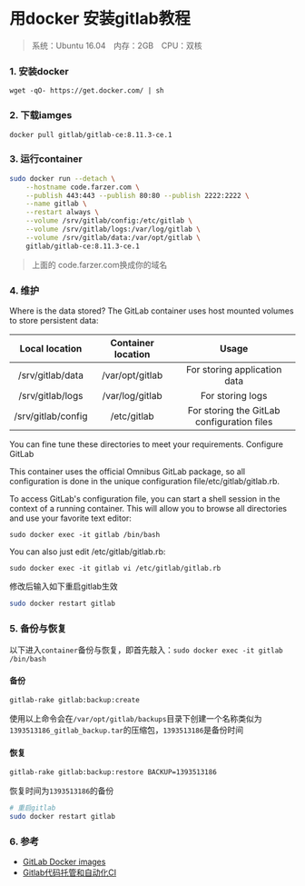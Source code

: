 # 用docker 安装gitlab教程

> 系统：Ubuntu 16.04　内存：2GB　CPU：双核

### 1. 安装docker
`wget -qO- https://get.docker.com/ | sh`

### 2. 下载iamges
`docker pull gitlab/gitlab-ce:8.11.3-ce.1`

### 3. 运行container

```bash
sudo docker run --detach \
    --hostname code.farzer.com \
    --publish 443:443 --publish 80:80 --publish 2222:2222 \
    --name gitlab \
    --restart always \
    --volume /srv/gitlab/config:/etc/gitlab \
    --volume /srv/gitlab/logs:/var/log/gitlab \
    --volume /srv/gitlab/data:/var/opt/gitlab \
    gitlab/gitlab-ce:8.11.3-ce.1
```

> 上面的 code.farzer.com换成你的域名

### 4. 维护
Where is the data stored?
The GitLab container uses host mounted volumes to store persistent data:

|Local location	| Container location | Usage|
|:-------------:|:-------------:|:----------:|
|/srv/gitlab/data|/var/opt/gitlab|For storing application data|
|/srv/gitlab/logs	| /var/log/gitlab	| For storing logs|
|/srv/gitlab/config | /etc/gitlab	|For storing the GitLab configuration files|

You can fine tune these directories to meet your requirements.
Configure GitLab

This container uses the official Omnibus GitLab package, so all configuration is done in the unique configuration file/etc/gitlab/gitlab.rb.

To access GitLab's configuration file, you can start a shell session in the context of a running container. This will allow you to browse all directories and use your favorite text editor:

`sudo docker exec -it gitlab /bin/bash`

You can also just edit /etc/gitlab/gitlab.rb:

`sudo docker exec -it gitlab vi /etc/gitlab/gitlab.rb`

修改后输入如下重启gitlab生效

```bash
sudo docker restart gitlab
```

### 5. 备份与恢复

以下进入`container`备份与恢复，即首先敲入：`sudo docker exec -it gitlab /bin/bash`

#### 备份

```bash
gitlab-rake gitlab:backup:create
```

使用以上命令会在`/var/opt/gitlab/backups`目录下创建一个名称类似为`1393513186_gitlab_backup.tar`的压缩包，`1393513186`是备份时间

#### 恢复

```bash
gitlab-rake gitlab:backup:restore BACKUP=1393513186
``` 

恢复时间为`1393513186`的备份

```bash
# 重启gitlab
sudo docker restart gitlab
```

### 6. 参考
- [GitLab Docker images](http://docs.gitlab.com/omnibus/docker/)
- [Gitlab代码托管和自动化CI](http://blog.mukever.online/Gitlab%E4%BB%A3%E7%A0%81%E6%89%98%E7%AE%A1%E5%92%8C%E8%87%AA%E5%8A%A8%E5%8C%96CI/)
